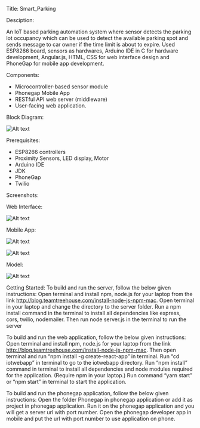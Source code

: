Title: Smart_Parking

Desciption:

An IoT based parking automation system where 
sensor detects the parking lot occupancy which can be used to detect the available parking spot and sends message 
to car owner if the time limit is about to expire. Used ESP8266 board, sensors as hardwares, Arduino IDE in C for hardware development, 
Angular.js, HTML, CSS for web interface design and PhoneGap for mobile app development.

Components:
- Microcontroller-based sensor module 
- Phonegap Mobile App 
- RESTful API web server (middleware) 
- User-facing web application.

Block Diagram:

![Alt text](https://i0.wp.com/dipalsblog.files.wordpress.com/2018/04/c.png?ssl=1&w=450 "Optional title") 

Prerequisites:
- ESP8266 controllers
- Proximity Sensors, LED display, Motor
- Arduino IDE
- JDK
- PhoneGap
- Twilio

Screenshots:

Web Interface:

![Alt text](https://i0.wp.com/dipalsblog.files.wordpress.com/2018/04/cc.jpg?ssl=1&w=450 "Optional title") 

Mobile App:

![Alt text](https://i1.wp.com/dipalsblog.files.wordpress.com/2018/04/ccc.png?ssl=1&w=450 "Optional title")

![Alt text](https://i1.wp.com/dipalsblog.files.wordpress.com/2018/04/cccc.png?ssl=1&w=450 "Optional title")

Model:

![Alt text](https://i0.wp.com/dipalsblog.files.wordpress.com/2018/04/mvimg_20180316_154806.jpg?ssl=1&w=450 "Optional title")

Getting Started: 
To build and run the server, follow the below given instructions:
Open terminal and install npm, node.js for your laptop from the link http://blog.teamtreehouse.com/install-node-js-npm-mac.
Open terminal in your laptop and change the directory to the server folder.
Run a npm install command in the terminal to install all dependencies like express, cors, twilio, nodemailer.
Then run node server.js in the terminal to run the server

To build and run the web application, follow the below given instructions:
Open terminal and install npm, node.js for your laptop from the link http://blog.teamtreehouse.com/install-node-js-npm-mac.
Then open terminal and run “npm install -g create-react-app” in terminal.
Run “cd iotwebapp” in terminal to go to the iotwebapp directory.
Run “npm install” command in terminal to install all dependencies and node modules required for the application. (Require npm in your laptop.)
Run command “yarn start” or “npm start” in terminal to start the application. 

To build and run the phonegap application, follow the below given instructions:
Open the folder Phonegap in phonegap application or add it as project in phonegap application.
Run it on the  phonegap application and you will get a server url with port number.
Open the phonegap developer app in mobile and put the url with port number to use application on phone.


